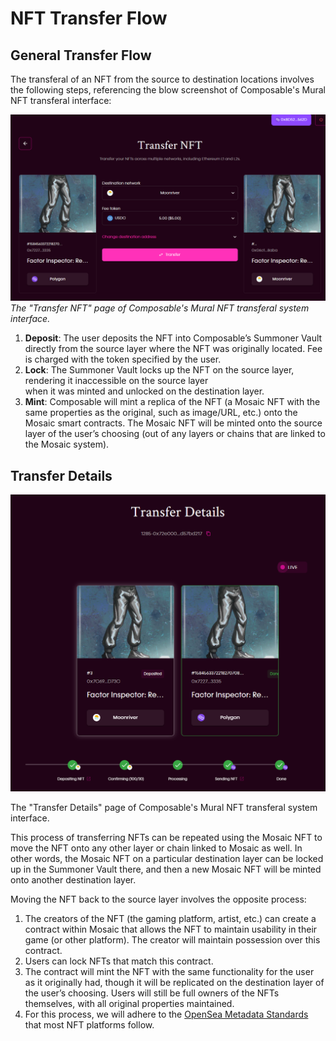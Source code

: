 # NFT Transfer Flow

## General Transfer Flow

The transferal of an NFT from the source to destination locations involves the following steps, referencing the blow 
screenshot of Composable's Mural NFT transferal interface:


![NFT_transfer](./NFT-transfer.png)
_The "Transfer NFT" page of Composable's Mural NFT transferal system interface._


1. **Deposit**: The user deposits the NFT into Composable’s Summoner Vault directly from the source layer where the NFT 
   was originally located. Fee is charged with the token specified by the user.
2. **Lock**: The Summoner Vault locks up the NFT on the source layer, rendering it inaccessible on the source layer  
   when it was minted and unlocked on the destination layer.
3. **Mint**: Composable will mint a replica of the NFT (a Mosaic NFT with the same properties as the original, such 
   as image/URL, etc.) onto the Mosaic smart contracts. The Mosaic NFT will be minted onto the source layer of the user’s choosing (out of any layers or chains that are linked to the Mosaic system).

## Transfer Details


![transfer_details](./transfer-details.png)


The "Transfer Details" page of Composable's Mural NFT transferal system interface.

This process of transferring NFTs can be repeated using the Mosaic NFT to move the NFT onto any other layer or chain 
linked to Mosaic as well. In other words, the Mosaic NFT on a particular destination layer can be locked up in the 
Summoner Vault there, and then a new Mosaic NFT will be minted onto another destination layer.

Moving the NFT back to the source layer involves the opposite process:

1. The creators of the NFT (the gaming platform, artist, etc.) can create a contract within Mosaic that allows the 
   NFT to maintain usability in their game (or other platform). The creator will maintain possession over this contract.
2. Users can lock NFTs that match this contract.
3. The contract will mint the NFT with the same functionality for the user as it originally had, though it will be 
   replicated on the destination layer of the user’s choosing. Users will still be full owners of the NFTs themselves, 
   with all original properties maintained.
4. For this process, we will adhere to the [OpenSea Metadata Standards](https://docs.opensea.io/docs/metadata-standards) 
   that most NFT platforms follow.